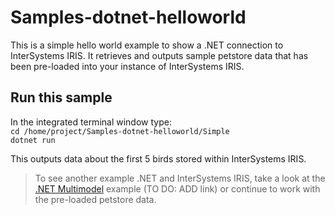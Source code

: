 # Samples-dotnet-helloworld
This is a simple hello world example to show a .NET connection to InterSystems IRIS. It retrieves and outputs sample petstore data that has been pre-loaded into your instance of InterSystems IRIS.


## Run this sample
In the integrated terminal window type:  
    `cd /home/project/Samples-dotnet-helloworld/Simple`  
    `dotnet run`  
	
This outputs data about the first 5 birds stored within InterSystems IRIS.
	
> To see another example .NET and InterSystems IRIS, take a look at the [.NET Multimodel](../quickstarts-multimodel-dotnet/README.md) example (TO DO: ADD link) or continue to work with the pre-loaded petstore data.
	